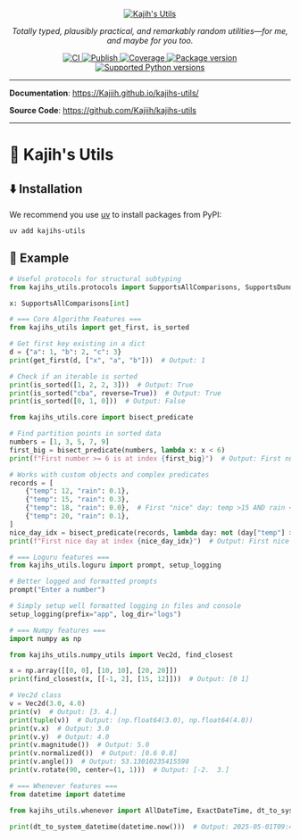 <p align="center">
<a href="https://github.com/Kajiih/kajihs-utils">
    <img alt="Kajih's Utils" src="https://www.python.org/static/community_logos/python-logo-generic.svg"/>
</a>
</p>

<p align="center">
    <em>Totally typed, plausibly practical, and remarkably random utilities—for me, and maybe for you too.</em>
</p>
<!-- 4 to 5 badges max -->
<p align="center">
<a href="https://github.com/Kajiih/kajihs-utils/actions/workflows/ci.yaml" target="_blank">
    <img src="https://img.shields.io/github/actions/workflow/status/Kajiih/kajihs-utils/ci.yaml?branch=main&label=CI&logo=github&style=for-the-badge" alt="CI">
</a>
<a href="https://github.com/Kajiih/kajihs-utils/actions/workflows/publish.yaml" target="_blank">
    <img src="https://img.shields.io/github/actions/workflow/status/Kajiih/kajihs-utils/publish.yaml?branch=main&label=Publish&logo=github&style=for-the-badge" alt="Publish">
</a>
<a href="https://codecov.io/github/Kajiih/kajihs-utils" target="_blank">
    <img src="https://img.shields.io/codecov/c/github/Kajiih/kajihs-utils?logo=codecov&style=for-the-badge" alt="Coverage">
</a>
<a href="https://pypi.org/project/kajihs-utils" target="_blank">
    <img src="https://img.shields.io/pypi/v/kajihs-utils?logo=pypi&style=for-the-badge" alt="Package version">
</a>
<a href="https://pypi.org/project/kajihs-utils" target="_blank">
    <img src="https://img.shields.io/pypi/pyversions/kajihs-utils?logo=python&style=for-the-badge" alt="Supported Python versions">
</a>
</p>

---

**Documentation**: <https://Kajiih.github.io/kajihs-utils/>

**Source Code**: <https://github.com/Kajiih/kajihs-utils>

---

<!--
One paragraph describing the project:
- First, one or 2 sentences to describe the project (it's the first thing that
appears in a search engine below the link)
- Then, after a line break a description af the features explaining what it does etc

Example:
Kajih's Utils is a tool/app/library for ....

The key features are:

- ...
- ...
- ...

-->

# 🧰 Kajih's Utils <!-- You can add a punchline here -->

## ⬇️ Installation

We recommend you use [uv](https://docs.astral.sh/uv/) to install packages from PyPI:

```shell
uv add kajihs-utils
```

## 🧩 Example

```python
# Useful protocols for structural subtyping
from kajihs_utils.protocols import SupportsAllComparisons, SupportsDunderLT

x: SupportsAllComparisons[int]

# === Core Algorithm Features ===
from kajihs_utils import get_first, is_sorted

# Get first key existing in a dict
d = {"a": 1, "b": 2, "c": 3}
print(get_first(d, ["x", "a", "b"]))  # Output: 1

# Check if an iterable is sorted
print(is_sorted([1, 2, 2, 3]))  # Output: True
print(is_sorted("cba", reverse=True))  # Output: True
print(is_sorted([0, 1, 0]))  # Output: False

from kajihs_utils.core import bisect_predicate

# Find partition points in sorted data
numbers = [1, 3, 5, 7, 9]
first_big = bisect_predicate(numbers, lambda x: x < 6)
print(f"First number >= 6 is at index {first_big}")  # Output: First number >= 6 is at index 3

# Works with custom objects and complex predicates
records = [
    {"temp": 12, "rain": 0.1},
    {"temp": 15, "rain": 0.3},
    {"temp": 18, "rain": 0.0},  # First "nice" day: temp >15 AND rain <0.2
    {"temp": 20, "rain": 0.1},
]
nice_day_idx = bisect_predicate(records, lambda day: not (day["temp"] > 15 and day["rain"] < 0.2))
print(f"First nice day at index {nice_day_idx}")  # Output: First nice day at index 2

# === Loguru features ===
from kajihs_utils.loguru import prompt, setup_logging

# Better logged and formatted prompts
prompt("Enter a number")

# Simply setup well formatted logging in files and console
setup_logging(prefix="app", log_dir="logs")

# === Numpy features ===
import numpy as np

from kajihs_utils.numpy_utils import Vec2d, find_closest

x = np.array([[0, 0], [10, 10], [20, 20]])
print(find_closest(x, [[-1, 2], [15, 12]]))  # Output: [0 1]

# Vec2d class
v = Vec2d(3.0, 4.0)
print(v)  # Output: [3. 4.]
print(tuple(v))  # Output: (np.float64(3.0), np.float64(4.0))
print(v.x)  # Output: 3.0
print(v.y)  # Output: 4.0
print(v.magnitude())  # Output: 5.0
print(v.normalized())  # Output: [0.6 0.8]
print(v.angle())  # Output: 53.13010235415598
print(v.rotate(90, center=(1, 1)))  # Output: [-2.  3.]

# === Whenever features ===
from datetime import datetime

from kajihs_utils.whenever import AllDateTime, ExactDateTime, dt_to_system_datetime  # Useful types

print(dt_to_system_datetime(datetime.now()))  # Output: 2025-05-01T09:48:13.348903+00:00
```
